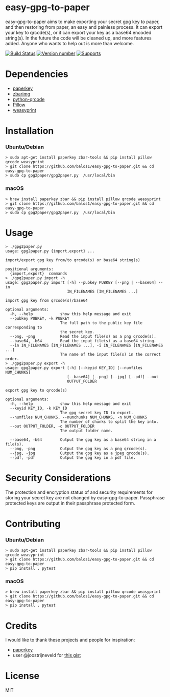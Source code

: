 # easy-gpg-to-paper

easy-gpg-to-paper aims to make exporting your secret gpg key to paper, and then restoring from paper, an easy and painless process.
It can export your key to qrcode(s), or it can export your key as a base64 encoded string(s). In the future the code will be cleaned
up, and more features added. Anyone who wants to help out is more than welcome.

[![Build Status](https://travis-ci.org/balos1/easy-gpg-to-paper.svg?branch=master)](https://travis-ci.org/balos1/easy-gpg-to-paper)
[![Version number](https://img.shields.io/badge/version-v0.2.1-blue.svg)](https://img.shields.io/badge/version-v0.2.1-blue.svg)
[![Supports](https://img.shields.io/badge/python-3.3%2C%203.4%2C%203.5%2C%203.6%2C%203.7-blue.svg)](https://img.shields.io/badge/python-3.3%2C%203.4%2C%203.5%2C%203.6%2C%203.7-blue.svg)

# Dependencies

+ [paperkey](http://www.jabberwocky.com/software/paperkey/)
+ [zbarimg](http://zbar.sourceforge.net/)
+ [python-qrcode](https://github.com/lincolnloop/python-qrcode)
+ [Pillow](https://github.com/python-pillow/Pillow)
+ [weasyprint](https://github.com/Kozea/WeasyPrint)

# Installation

### Ubuntu/Debian

```
> sudo apt-get install paperkey zbar-tools && pip install pillow qrcode weasyprint
> git clone https://github.com/balos1/easy-gpg-to-paper.git && cd easy-gpg-to-paper
> sudo cp gpg2paper/gpg2paper.py  /usr/local/bin
```

### macOS

```
> brew install paperkey zbar && pip install pillow qrcode weasyprint
> git clone https://github.com/balos1/easy-gpg-to-paper.git && cd easy-gpg-to-paper
> sudo cp gpg2paper/gpg2paper.py  /usr/local/bin
```

# Usage


```
> ./gpg2paper.py
usage: gpg2paper.py {import,export} ...

import/export gpg key from/to qrcode(s) or base64 string(s)

positional arguments:
  {import,export}  commands
> ./gpg2paper.py import -h
usage: gpg2paper.py import [-h] --pubkey PUBKEY [--png | --base64] --in
                           IN_FILENAMES [IN_FILENAMES ...]

import gpg key from qrcode(s)/base64

optional arguments:
  -h, --help            show this help message and exit
  --pubkey PUBKEY, -k PUBKEY
                        The full path to the public key file corresponding to
                        the secret key.
  --png, -png           Read the input file(s) as a png qrcode(s).
  --base64, -b64        Read the input file(s) as a base64 string.
  --in IN_FILENAMES [IN_FILENAMES ...], -i IN_FILENAMES [IN_FILENAMES ...]
                        The name of the input file(s) in the correct order.
> ./gpg2paper.py export -h
usage: gpg2paper.py export [-h] [--keyid KEY_ID] [--numfiles NUM_CHUNKS]
                           [--base64] [--png] [--jpg] [--pdf] --out
                           OUTPUT_FOLDER

export gpg key to qrcode(s)

optional arguments:
  -h, --help            show this help message and exit
  --keyid KEY_ID, -k KEY_ID
                        The gpg secret key ID to export.
  --numfiles NUM_CHUNKS, --numchunks NUM_CHUNKS, -n NUM_CHUNKS
                        The number of chunks to split the key into.
  --out OUTPUT_FOLDER, -o OUTPUT_FOLDER
                        The output folder name.

  --base64, -b64        Output the gpg key as a base64 string in a file(s).
  --png, -png           Output the gpg key as a png qrcode(s).
  --jpg, -jpg           Output the gpg key as a jpeg qrcode(s).
  --pdf, -pdf           Output the gpg key in a pdf file.

```

# Security Considerations

The protection and encryption status of and security requirements for storing your secret key are not changed by easy-gpg-to-paper.
Passphrase protected keys are output in their passphrase protected form.

# Contributing

### Ubuntu/Debian

```
> sudo apt-get install paperkey zbar-tools && pip install pillow qrcode weasyprint
> git clone https://github.com/balos1/easy-gpg-to-paper.git && cd easy-gpg-to-paper
> pip install . pytest
```

### macOS

```
> brew install paperkey zbar && pip install pillow qrcode weasyprint
> git clone https://github.com/balos1/easy-gpg-to-paper.git && cd easy-gpg-to-paper
> pip install . pytest
```

# Credits

I would like to thank these projects and people for inspiration:

+ [paperkey](http://www.jabberwocky.com/software/paperkey/)
+ user @joostrijneveld for [this gist](https://gist.github.com/joostrijneveld/59ab61faa21910c8434c)

# License
MIT
